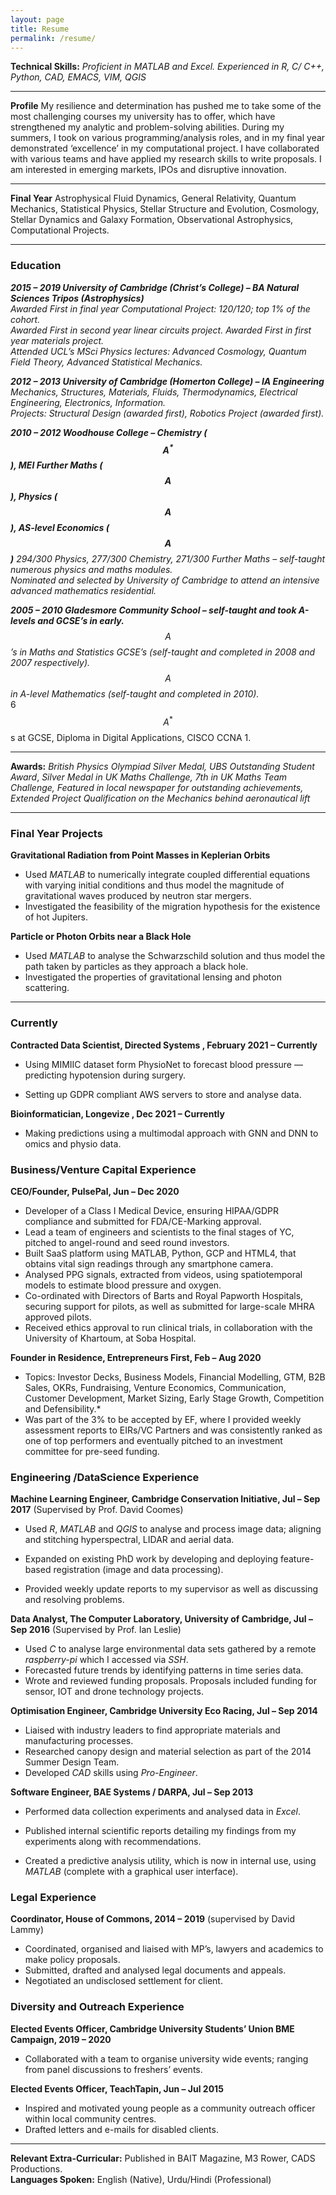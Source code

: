 ```yaml
---
layout: page
title: Resume
permalink: /resume/
---
```

**Technical Skills:** *Proficient in MATLAB and Excel. Experienced in R, C/ C++, Python, CAD, EMACS, VIM, QGIS*

------

**Profile** My resilience and determination has pushed me to take some of the most challenging courses my university has to offer, which have strengthened my analytic and problem-solving abilities. During my summers, I took on various programming/analysis roles, and in my final year demonstrated ‘excellence’ in my computational project. I have collaborated with various teams and have applied my research skills to write proposals. I am interested in emerging markets, IPOs and disruptive innovation.

------

**Final Year** Astrophysical Fluid Dynamics, General Relativity, Quantum Mechanics, Statistical Physics, Stellar Structure and Evolution, Cosmology, Stellar Dynamics and Galaxy Formation, Observational Astrophysics, Computational Projects.

------

### **Education**

***2015 – 2019 University of Cambridge (Christ’s College) – BA Natural Sciences Tripos (Astrophysics)*** <br/>
*Awarded First in final year Computational Project: 120/120; top 1% of the cohort.* <br/>
*Awarded First in second year linear circuits project. Awarded First in first year materials project.* <br/>
*Attended UCL’s MSci Physics lectures: Advanced Cosmology, Quantum Field Theory, Advanced Statistical Mechanics.*

***2012 – 2013 University of Cambridge (Homerton College) – IA Engineering*** <br/>
*Mechanics, Structures, Materials, Fluids, Thermodynamics, Electrical* *Engineering, Electronics, Information.* <br/>
*Projects: Structural Design (awarded first), Robotics Project (awarded first).*

***2010 – 2012 Woodhouse College – Chemistry ($$A^*$$), MEI Further Maths ($$A$$), Physics ($$A$$), AS-level Economics ($$A$$)***
*294/300 Physics, 277/300 Chemistry, 271/300 Further Maths – self-taught numerous physics and maths modules.* <br/>
*Nominated and selected by University of Cambridge to attend an intensive advanced mathematics residential.*

***2005 – 2010 Gladesmore Community School – self-taught and took A-levels and GCSE’s in early.*** <br/>
*$$A$$’s in Maths and Statistics GCSE’s (self-taught and completed in 2008 and 2007 respectively).* <br/>
*$$A$$ in A-level Mathematics (self-taught and completed in 2010).* <br/>
6 $$A^*$$s at GCSE, Diploma in Digital Applications, CISCO CCNA 1.

------

**Awards:** *British Physics Olympiad Silver Medal, UBS Outstanding Student Award*, *Silver Medal in UK Maths Challenge, 7th in UK Maths Team Challenge,* *Featured in local newspaper for outstanding achievements, Extended Project Qualification on the Mechanics behind aeronautical lift*

------

### **Final Year Projects**

**Gravitational Radiation from Point Masses in Keplerian Orbits**

- Used *MATLAB* to numerically integrate coupled differential equations with varying initial conditions and thus model the magnitude of gravitational waves produced by neutron star mergers.
- Investigated the feasibility of the migration hypothesis for the existence of hot Jupiters.

**Particle or Photon Orbits near a Black Hole**

- Used *MATLAB* to analyse the Schwarzschild solution and thus model the path taken by particles as they approach a black hole.
- Investigated the properties of gravitational lensing and photon scattering.

------

### **Currently**

**Contracted Data Scientist, Directed Systems , February 2021 – Currently**

* Using MIMIIC dataset form PhysioNet to forecast blood pressure — predicting hypotension during surgery.

*  Setting up GDPR compliant AWS servers to store and analyse data.

  

**Bioinformatician, Longevize , Dec 2021 – Currently**

* Making predictions using a multimodal approach with GNN and DNN to omics and physio data.

  

### **Business/Venture Capital Experience**

**CEO/Founder, PulsePal, Jun – Dec 2020**

* Developer of a Class I Medical Device, ensuring HIPAA/GDPR compliance and submitted for FDA/CE-Marking approval. 
* Lead a team of engineers and scientists to the final stages of YC, pitched to angel-round and seed round investors.
* Built SaaS platform using MATLAB, Python, GCP and HTML4, that obtains vital sign readings through any smartphone camera.
* Analysed PPG signals, extracted from videos, using spatiotemporal models to estimate blood pressure and oxygen. 
* Co-ordinated with Directors of Barts and Royal Papworth Hospitals, securing support for pilots, as well as submitted for large-scale MHRA approved pilots. 
* Received ethics approval to run clinical trials, in collaboration with the University of Khartoum, at Soba Hospital.



**Founder in Residence, Entrepreneurs First, Feb – Aug 2020**

* Topics: Investor Decks, Business Models, Financial Modelling, GTM, B2B Sales, OKRs, Fundraising, Venture Economics, Communication, Customer Development, Market Sizing, Early Stage Growth, Competition and Defensibility.*
*  Was part of the 3% to be accepted by EF, where I provided weekly assessment reports to EIRs/VC Partners and was consistently ranked as one of top performers and eventually pitched to an investment committee for pre-seed funding.

### **Engineering /DataScience Experience**



**Machine Learning Engineer, Cambridge Conservation Initiative, Jul – Sep 2017**  (Supervised by Prof. David Coomes)

* Used *R*, *MATLAB* and *QGIS* to analyse and process image data; aligning and stitching hyperspectral, LIDAR and aerial data.

* Expanded on existing PhD work by developing and deploying feature-based registration (image and data processing).

* Provided weekly update reports to my supervisor as well as discussing and resolving problems.

  

**Data Analyst, The Computer Laboratory, University of Cambridge, Jul – Sep 2016**  (Supervised by Prof. Ian Leslie)

* Used *C* to analyse large environmental data sets gathered by a remote *raspberry-pi* which I accessed via *SSH*. 
* Forecasted future trends by identifying patterns in time series data.
* Wrote and reviewed funding proposals. Proposals included funding for sensor, IOT and drone technology projects.

 

**Optimisation Engineer, Cambridge University Eco Racing, Jul – Sep 2014**

* Liaised with industry leaders to find appropriate materials and manufacturing processes. 
* Researched canopy design and material selection as part of the 2014 Summer Design Team.
* Developed *CAD* skills using *Pro-Engineer*.

 

**Software Engineer, BAE Systems / DARPA, Jul – Sep 2013**     

* Performed data collection experiments and analysed data in *Excel*.

* Published internal scientific reports detailing my findings from my experiments along with recommendations.

* Created a predictive analysis utility, which is now in internal use, using *MATLAB* (complete with a graphical user interface). 

  

### **Legal Experience**

**Coordinator, House of Commons, 2014 –  2019**     (supervised by David Lammy)

- Coordinated, organised and liaised with MP’s, lawyers and academics to make policy proposals.
- Submitted, drafted and analysed legal documents and appeals.
- Negotiated an undisclosed settlement for client.



###  **Diversity and Outreach Experience**

**Elected Events Officer, Cambridge University Students’ Union BME Campaign, 2019 –  2020**  

- Collaborated with a team to organise university wide events; ranging from panel discussions to freshers’ events.

  

**Elected Events Officer, TeachTapin, Jun – Jul 2015**  

- Inspired and motivated young people as a community outreach officer within local community centres.
- Drafted letters and e-mails for disabled clients.



------

**Relevant Extra-Curricular:** Published in BAIT Magazine, M3 Rower, CADS Productions.
<br/>
**Languages Spoken:** English (Native), Urdu/Hindi (Professional)